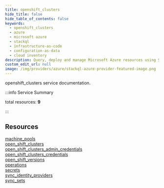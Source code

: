 ```yaml
---
title: openshift_clusters
hide_title: false
hide_table_of_contents: false
keywords:
  - openshift_clusters
  - azure
  - microsoft azure
  - stackql
  - infrastructure-as-code
  - configuration-as-data
  - cloud inventory
description: Query, deploy and manage Microsoft Azure resources using SQL
custom_edit_url: null
image: /img/providers/azure/stackql-azure-provider-featured-image.png
---
```


openshift_clusters service documentation.

:::info Service Summary

<div class="row">
<div class="providerDocColumn">
<span>total resources:&nbsp;<b>9</b></span><br />
</div>
</div>

:::

## Resources
<div class="row">
<div class="providerDocColumn">
<a href="/providers/azure_isv/openshift_clusters/machine_pools/">machine_pools</a><br />
<a href="/providers/azure_isv/openshift_clusters/open_shift_clusters/">open_shift_clusters</a><br />
<a href="/providers/azure_isv/openshift_clusters/open_shift_clusters_admin_credentials/">open_shift_clusters_admin_credentials</a><br />
<a href="/providers/azure_isv/openshift_clusters/open_shift_clusters_credentials/">open_shift_clusters_credentials</a><br />
<a href="/providers/azure_isv/openshift_clusters/open_shift_versions/">open_shift_versions</a>
</div>
<div class="providerDocColumn">
<a href="/providers/azure_isv/openshift_clusters/operations/">operations</a><br />
<a href="/providers/azure_isv/openshift_clusters/secrets/">secrets</a><br />
<a href="/providers/azure_isv/openshift_clusters/sync_identity_providers/">sync_identity_providers</a><br />
<a href="/providers/azure_isv/openshift_clusters/sync_sets/">sync_sets</a>
</div>
</div>